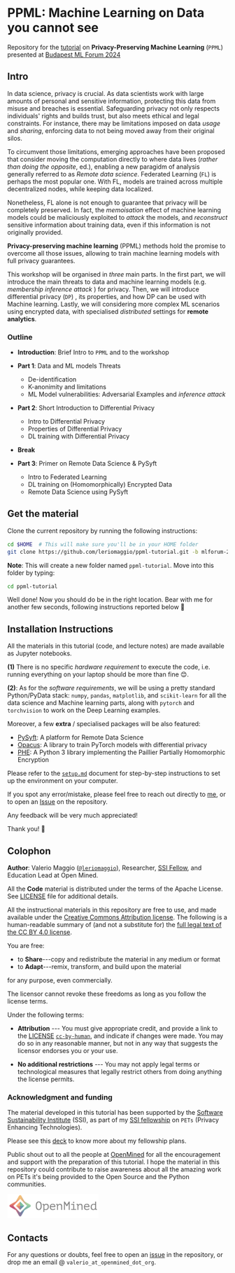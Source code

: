 # PPML: Machine Learning on Data you cannot see

Repository for the [tutorial](https://budapestml.hu/2024/en/program/workshopok/privacy-preserving-ml/) on **Privacy-Preserving Machine Learning** (`PPML`) presented at [Budapest ML Forum 2024](https://budapestml.hu/2024/en/)

## Intro

In data science, privacy is crucial. As data scientists work with large amounts of personal and sensitive information, protecting this data from misuse and breaches is essential. Safeguarding privacy not only respects individuals' rights and builds trust, but also meets ethical and legal constraints. For instance, there may be limitations imposed on data _usage_ and _sharing_,  enforcing data to not being moved away from their original silos. 

To circumvent those limitations, emerging approaches have been proposed that consider moving the computation directly to where data lives (_rather than doing the opposite_, ed.), enabling a new paragidm of analysis generally referred to as *Remote data science*. Federated Learning (`FL`) is perhaps the most popular one. With FL,  models are trained across multiple decentralized nodes, while keeping data localized. 

Nonetheless, FL alone is not enough to guarantee that privacy will be completely preserved. In fact, the *_memoisation_* effect of machine learning models could be maliciously exploited to *_attack_* the models, and *_reconstruct_*  sensitive information about training data, even if this information is not originally provided. 

**Privacy-preserving machine learning** (PPML) methods hold the promise to overcome all those issues, allowing to train machine learning models with full privacy guarantees.

This workshop will be organised in *three* main parts. In the first part, we will introduce the main threats to data and machine learning models (e.g. _membership inference attack_ ) for privacy. Then, we will introduce differential privacy (`DP`) , its properties, and how DP can be used with Machine learning. Lastly, we will considering more complex ML scenarios using encrypted data, with specialised *distributed* settings for **remote analytics**.

### Outline

- **Introduction**: Brief Intro to `PPML` and to the workshop

- **Part 1**: Data and ML models Threats
  - De-identification
  - K-anonimity and limitations
  - ML Model vulnerabilities: Adversarial Examples and _inference attack_

- **Part 2**: Short Introduction to Differential Privacy
  
  - Intro to Differential Privacy
  - Properties of Differential Privacy
  - DL training with Differential Privacy

- **Break**

- **Part 3**: Primer on Remote Data Science & PySyft
  - Intro to Federated Learning
  - DL training on (Homomorphically) Encrypted Data
  - Remote Data Science using PySyft


## Get the material

Clone the current repository by running the following instructions:

```bash
cd $HOME  # This will make sure you'll be in your HOME folder
git clone https://github.com/leriomaggio/ppml-tutorial.git -b mlforum-24
```

**Note**: This will create a new folder named `ppml-tutorial`. Move into this folder by typing:

```bash
cd ppml-tutorial
```

Well done! Now you should do be in the right location.
Bear with me for another few seconds, following instructions reported below 🙏

## Installation Instructions

All the materials in this tutorial (code, and lecture notes) are made available as
Jupyter notebooks.

**(1)** There is no specific _hardware requirement_ to execute the code, i.e. running everything
on your laptop should be more than fine 😊.

**(2)**: As for the _software requirements_, we will be using a pretty standard Python/PyData stack:
`numpy`, `pandas`, `matplotlib`, and `scikit-learn` for all the data science and Machine learning parts,
along with `pytorch` and `torchvision` to work on the Deep Learning examples.

Moreover, a few **extra** / specialised packages will be also featured:
- [PySyft](https://github.com/OpenMined/PySyft): A platform for Remote Data Science
- [Opacus](https://opacus.ai): A library to train PyTorch models with differential privacy
- [PHE](https://pypi.org/project/phe/): A Python 3 library implementing the Paillier Partially Homomorphic Encryption

Please refer to the [`setup.md`](./setup.md) document for step-by-step instructions to set up the environment
on your computer.

If you spot any error/mistake, please feel free to reach out directly to [me](mailto:valerio@openmined.org?subject=PPML%20SciPy23%20Issue), or to open an [Issue](http://github.com/leriomaggio/ppml-tutorial/issues)
on the repository.

Any feedback will be very much appreciated!

Thank you! 🙏

## Colophon

**Author**: Valerio Maggio ([`@leriomaggio`](https://twitter.com/leriomaggio)),
Researcher, [SSI Fellow](https://www.software.ac.uk/about/fellows/valerio-maggio),
and Education Lead at Open Mined.

All the **Code** material is distributed under the terms of the Apache License. See [LICENSE](./LICENSE) file for additional details.

All the instructional materials in this repository are free to use, and made available under the [Creative Commons Attribution
license](https://creativecommons.org/licenses/by/4.0/). The following is a human-readable summary of (and not a substitute for) the [full legal text of the CC BY 4.0
license](https://creativecommons.org/licenses/by/4.0/legalcode).

You are free:

* to **Share**---copy and redistribute the material in any medium or format
* to **Adapt**---remix, transform, and build upon the material

for any purpose, even commercially.

The licensor cannot revoke these freedoms as long as you follow the
license terms.

Under the following terms:

* **Attribution** --- You must give appropriate credit, and provide a link to the
  [LICENSE](https://github.com/leriomaggio/ppml-tutorial/LICENSE) [`cc-by-human`](https://creativecommons.org/licenses/by/4.0/),
  and indicate if changes were made.
  You may do so in any reasonable manner, but not in any way that suggests the
  licensor endorses you or your use.
  
* **No additional restrictions** --- You may not apply legal terms or
technological measures that legally restrict others from doing
anything the license permits.

### Acknowledgment and funding

The material developed in this tutorial has been supported by the [Software Sustainability Institute](https://www.software.ac.uk) (SSI), as part of my 
[SSI fellowship](https://www.software.ac.uk/about/fellows/valerio-maggio) on `PETs` (Privacy Enhancing Technologies).

Please see this [deck](https://speakerdeck.com/leriomaggio/privacy-enhancing-data-science-ssi-fellowship-2022) to know more about my fellowship plans.

Public shout out to all the people at [OpenMined](https://www.openmined.org) for all the encouragement and support with the preparation of this tutorial.
I hope the material in this repository could contribute to raise awareness about all the amazing work on PETs it's being provided to the Open Source and the Python communities.

![OpenMined](./logos/openmined_logo_small.png "OpenMined")

## Contacts

For any questions or doubts, feel free to open an [issue](https://github.com/leriomaggio/ppml-tutorial/issues) in the repository, or drop me an email @ `valerio_at_openmined_dot_org`.
